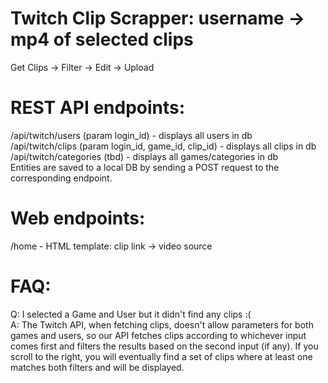 # Twitch Clip Scrapper: username -> mp4 of selected clips

Get Clips -> Filter -> Edit -> Upload

# REST API endpoints: 

/api/twitch/users (param login_id) - displays all users in db
<br>
/api/twitch/clips (param login_id, game_id, clip_id) - displays all clips in db
<br>
/api/twitch/categories (tbd) - displays all games/categories in db
<br>
Entities are saved to a local DB by sending a POST request to the corresponding endpoint.

# Web endpoints:
/home - HTML template: clip link -> video source

# FAQ:

Q: I selected a Game and User but it didn't find any clips :( <br>
A: The Twitch API, when fetching clips, doesn't allow parameters for both games and users, so our API fetches clips according to whichever input comes first and filters the results based on the second input (if any). If you scroll to the right, you will eventually find a set of clips where at least one matches both filters and will be displayed.
